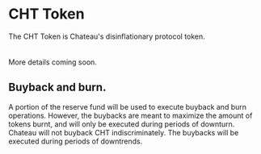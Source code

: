 # CHT Token

The CHT Token is Chateau's disinflationary protocol token. \
\
\
More details coming soon.



## Buyback and burn.

A portion of the reserve fund will be used to execute buyback and burn operations. However, the buybacks are meant to maximize the amount of tokens burnt, and will only be executed during periods of downturn. Chateau will not buyback CHT indiscriminately. The buybacks will be executed during periods of downtrends.
